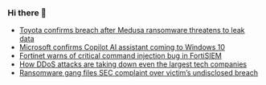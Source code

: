### Hi there 👋

<!--START_SECTION:feed-->
* [Toyota confirms breach after Medusa ransomware threatens to leak data](https://www.bleepingcomputer.com/news/security/toyota-confirms-breach-after-medusa-ransomware-threatens-to-leak-data/)
* [Microsoft confirms Copilot AI assistant coming to Windows 10](https://www.bleepingcomputer.com/news/microsoft/microsoft-confirms-copilot-ai-assistant-coming-to-windows-10/)
* [Fortinet warns of critical command injection bug in FortiSIEM](https://www.bleepingcomputer.com/news/security/fortinet-warns-of-critical-command-injection-bug-in-fortisiem/)
* [How DDoS attacks are taking down even the largest tech companies](https://www.bleepingcomputer.com/news/security/how-ddos-attacks-are-taking-down-even-the-largest-tech-companies/)
* [Ransomware gang files SEC complaint over victim’s undisclosed breach](https://www.bleepingcomputer.com/news/security/ransomware-gang-files-sec-complaint-over-victims-undisclosed-breach/)
<!--END_SECTION:feed-->

<!--
**frankenk/frankenk** is a ✨ _special_ ✨ repository because its `README.md` (this file) appears on your GitHub profile.

Here are some ideas to get you started:

- 🔭 I’m currently working on ...
- 🌱 I’m currently learning ...
- 👯 I’m looking to collaborate on ...
- 🤔 I’m looking for help with ...
- 💬 Ask me about ...
- 📫 How to reach me: ...
- 😄 Pronouns: ...
- ⚡ Fun fact: ...
-->




